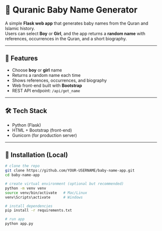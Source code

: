 # 🌙 Quranic Baby Name Generator

A simple **Flask web app** that generates baby names from the Quran and Islamic history.  
Users can select **Boy** or **Girl**, and the app returns a **random name** with references, occurrences in the Quran, and a short biography.

---

## 🚀 Features
- Choose **boy** or **girl** name
- Returns a random name each time
- Shows references, occurrences, and biography
- Web front-end built with **Bootstrap**
- REST API endpoint: `/api/get_name`

---

## 🛠 Tech Stack
- Python (Flask)
- HTML + Bootstrap (front-end)
- Gunicorn (for production server)

---

## 📌 Installation (Local)
```bash
# clone the repo
git clone https://github.com/YOUR-USERNAME/baby-name-app.git
cd baby-name-app

# create virtual environment (optional but recommended)
python -m venv venv
source venv/bin/activate   # Mac/Linux
venv\Scripts\activate      # Windows

# install dependencies
pip install -r requirements.txt

# run app
python app.py
